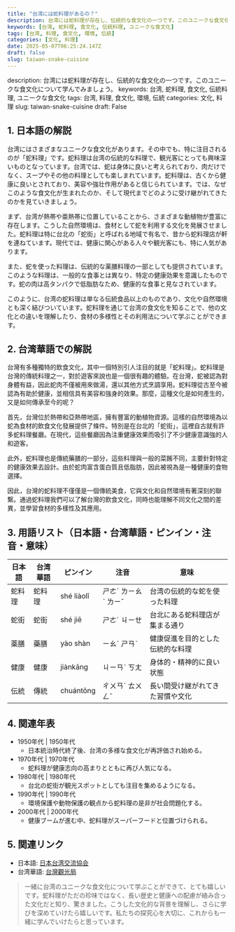 ```yaml
---
title: "台湾には蛇料理があるの？"
description: 台湾には蛇料理が存在し、伝統的な食文化の一つです。このユニークな食文化について学んでみましょう。
keywords: [台湾, 蛇料理, 食文化, 伝統料理, ユニークな食文化]
tags: [台湾, 料理, 食文化, 環境, 伝統]
categories: [文化, 料理]
date: 2025-05-07T06:25:24.147Z
draft: false
slug: taiwan-snake-cuisine
---
```


description: 台湾には蛇料理が存在し、伝統的な食文化の一つです。このユニークな食文化について学んでみましょう。
keywords: 台湾, 蛇料理, 食文化, 伝統料理, ユニークな食文化
tags: 台湾, 料理, 食文化, 環境, 伝統
categories: 文化, 料理
slug: taiwan-snake-cuisine
draft: False

## 1. 日本語の解説
台湾にはさまざまなユニークな食文化があります。その中でも、特に注目されるのが「蛇料理」です。蛇料理は台湾の伝統的な料理で、観光客にとっても興味深いものとなっています。台湾では、蛇は身体に良いと考えられており、肉だけでなく、スープやその他の料理としても楽しまれています。蛇料理は、古くから健康に良いとされており、美容や強壮作用があると信じられています。では、なぜこのような食文化が生まれたのか、そして現代までどのように受け継がれてきたのかを見ていきましょう。

まず、台湾が熱帯や亜熱帯に位置していることから、さまざまな動植物が豊富に存在します。こうした自然環境は、食材として蛇を利用する文化を発展させました。蛇料理は特に台北の「蛇街」と呼ばれる地域で有名で、昔から蛇料理店が軒を連ねています。現代では、健康に関心がある人々や観光客にも、特に人気があります。

また、蛇を使った料理は、伝統的な薬膳料理の一部としても提供されています。このような料理は、一般的な食事とは異なり、特定の健康効果を意識したものです。蛇の肉は高タンパクで低脂肪なため、健康的な食事と見なされています。

このように、台湾の蛇料理は単なる伝統食品以上のものであり、文化や自然環境とも深く結びついています。蛇料理を通じて台湾の食文化を知ることで、他の文化との違いを理解したり、食材の多様性とその利用法について学ぶことができます。

## 2. 台湾華語での解説
台灣有多種獨特的飲食文化，其中一個特別引人注目的就是「蛇料理」。蛇料理是台灣的傳統料理之一，對於遊客來說也是一個很有趣的體驗。在台灣，蛇被認為對身體有益，因此蛇肉不僅被用來做湯，還以其他方式烹調享用。蛇料理從古至今被認為有助於健康，並相信具有美容和強身的效果。那麼，這種文化是如何產生的，又是如何傳承至今的呢？

首先，台灣位於熱帶和亞熱帶地區，擁有豐富的動植物資源。這樣的自然環境為以蛇為食材的飲食文化發展提供了條件。特別是在台北的「蛇街」，這裡自古就有許多蛇料理餐廳。在現代，這些餐廳因為注重健康效果而吸引了不少健康意識強的人和遊客。

此外，蛇料理也是傳統藥膳的一部分，這些料理與一般的菜餚不同，主要針對特定的健康效果去設計。由於蛇肉富含蛋白質且低脂肪，因此被視為是一種健康的食物選擇。

因此，台灣的蛇料理不僅僅是一個傳統美食，它與文化和自然環境有著深刻的聯繫。通過蛇料理我們可以了解台灣的飲食文化，同時也能理解不同文化之間的差異，並學習食材的多樣性及其應用。

## 3. 用語リスト（日本語・台湾華語・ピンイン・注音・意味）
| 日本語    | 台湾華語    | ピンイン   | 注音      | 意味                     |
|---------|-----------|---------|----------|------------------------|
| 蛇料理      | 蛇料理      | shé liàolǐ  | ㄕㄜˊ ㄌㄧㄠˋ ㄌㄧˇ   | 台湾の伝統的な蛇を使った料理       |
| 蛇街      | 蛇街       | shé jiē   | ㄕㄜˊ ㄐㄧㄝ     | 台北にある蛇料理店が集まる通り        |
| 薬膳      | 藥膳       | yào shàn  | ㄧㄠˋ ㄕㄢˋ    | 健康促進を目的とした伝統的な料理     |
| 健康    | 健康       | jiànkāng | ㄐㄧㄢˋ ㄎㄤ   | 身体的・精神的に良い状態          |
| 伝統    | 傳統       | chuántǒng | ㄔㄨㄢˊ ㄊㄨㄥˇ | 長い間受け継がれてきた習慣や文化     |

## 4. 関連年表
- 1950年代 | 1950年代  
  - 日本統治時代終了後、台湾の多様な食文化が再評価され始める。  
- 1970年代 | 1970年代  
  - 蛇料理が健康志向の高まりとともに再び人気になる。  
- 1980年代 | 1980年代  
  - 台北の蛇街が観光スポットとしても注目を集めるようになる。  
- 1990年代 | 1990年代  
  - 環境保護や動物保護の観点から蛇料理の是非が社会問題化する。  
- 2000年代 | 2000年代  
  - 健康ブームが進む中、蛇料理がスーパーフードと位置づけられる。  

## 5. 関連リンク  
- 日本語: [日本台湾交流協会](https://www.koryu.or.jp/)
- 台湾華語: [台灣觀光局](https://www.taiwan.net.tw/)

> 一緒に台湾のユニークな食文化について学ぶことができて、とても嬉しいです。蛇料理がただの珍味ではなく、長い歴史と健康への配慮が絡み合った文化だと知り、驚きました。こうした文化的な背景を理解し、さらに学びを深めていけたら嬉しいです。私たちの探究心を大切に、これからも一緒に学んでいけたらと思っています。